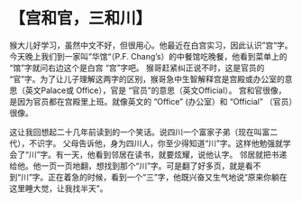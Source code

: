 # 【宫和官，三和川】
 猴大儿好学习，虽然中文不好，但很用心。他最近在白宫实习，因此认识”宫“字。
 今天晚上我们到一家叫”华馆“（P.F. Chang’s）的中餐馆吃晚餐，他看到菜单上的 “馆”字就问右边这个是白宫 “宫”字吧。
 猴哥赶紧纠正说不时，这是官员的 “官”字。为了让儿子理解这两字的区别，猴哥急中生智解释宫是宫殿或办公室的意思（英文Palace或 Office），官是 “官员”的意思（英文Official）。
 宫和官很像，是因为官员都在宫殿里上班。就像英文的 “Office” (办公室）和 “Official” （官员）很像。

这让我回想起二十几年前读到的一个笑话。说四川一个富家子弟（现在叫富二代），不识字。
父母告诉他，身为四川人，你至少得知道“川”字。这样他勉强就学会了“川”字。有一天，他看到邻居在读书，就要炫耀，说他认字。
邻居就把书递给他。他一页一页地翻，想找到那个“川”字。可是翻了好多页，就是看不到“川”字。正在着急的时候，看到一个“三”字，他既兴奋又生气地说“原来你躺在这里睡大觉，让我找半天”。 


